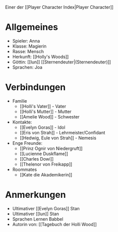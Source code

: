 Einer der [[Player Character Index|Player Character]]

# Allgemeines
- Spieler: Anna
- Klasse: Magierin
- Rasse: Mensch
- Herkunft: [[Holly's Woods]]
- Göttin: [[Iun]] [[Sternendeuter|(Sternendeuter)]]
- Sprachen: Joa

# Verbindungen
- Familie
	- [[Holli's Vater]] - Vater
	- [[Holli's Mutter]] - Mutter
	- [[Amelie Wood]] - Schwester
- Kontakte:
	- [[Evelyn Goras]] - Idol
	- [[Eris von Strah]] - Lehrmeister/Confidant
	- [[Hedwig, Eule von Strah]] - Nemesis
- Enge Freunde:
	- [[Prinz Ognir von Niedergruft]] 
	- [[Lucienne Duskflame]]
	- [[Charles Dowi]]
	- [[Thelenor von Freikapp]]
- Roommates
	- [[Kate die Akademikerin]]

# Anmerkungen
- Ultimativer [[Evelyn Goras]] Stan
- Ultimativer [[Iun]] Stan
- Sprachen Lernen Babbel
- Autorin von: [[Tagebuch der Holli Wood]]